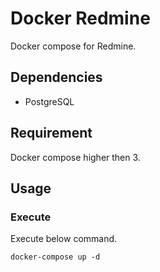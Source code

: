 Docker Redmine
====

Docker compose for Redmine.  

## Dependencies  
-  PostgreSQL 

## Requirement

Docker compose higher then 3.

## Usage

### Execute
Execute below command.

```
docker-compose up -d
```